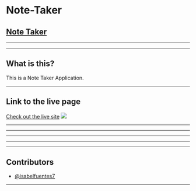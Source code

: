 # Note-Taker
## [Note Taker](https://github.com/isabelfuentes7/Note-Taker) 

---- 

----

## What is this?

This is a Note Taker Application. 


----

## Link to the live page
[Check out the live site](http://localhost:3000/notes)
![](example-gif.gif)

----


----


----

----

----

## Contributors

* [@isabelfuentes7](https://github.com/isabelfuentes7)


----